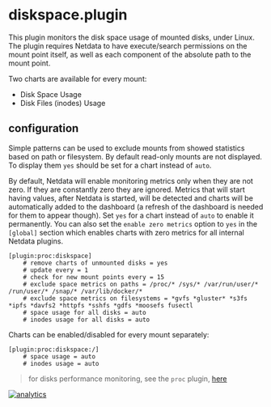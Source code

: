 # diskspace.plugin

This plugin monitors the disk space usage of mounted disks, under Linux. The plugin requires Netdata to have execute/search permissions on the mount point itself, as well as each component of the absolute path to the mount point.

Two charts are available for every mount:
 - Disk Space Usage
 - Disk Files (inodes) Usage

## configuration

Simple patterns can be used to exclude mounts from showed statistics based on path or filesystem. By default read-only mounts are not displayed. To display them `yes` should be set for a chart instead of `auto`.

By default, Netdata will enable monitoring metrics only when they are not zero. If they are constantly zero they are ignored. Metrics that will start having values, after Netdata is started, will be detected and charts will be automatically added to the dashboard (a refresh of the dashboard is needed for them to appear though). Set `yes` for a chart instead of `auto` to enable it permanently. You can also set the `enable zero metrics` option to `yes` in the `[global]` section which enables charts with zero metrics for all internal Netdata plugins.


```
[plugin:proc:diskspace]
    # remove charts of unmounted disks = yes
    # update every = 1
    # check for new mount points every = 15
    # exclude space metrics on paths = /proc/* /sys/* /var/run/user/* /run/user/* /snap/* /var/lib/docker/*
    # exclude space metrics on filesystems = *gvfs *gluster* *s3fs *ipfs *davfs2 *httpfs *sshfs *gdfs *moosefs fusectl
    # space usage for all disks = auto
    # inodes usage for all disks = auto
```

Charts can be enabled/disabled for every mount separately:

```
[plugin:proc:diskspace:/]
    # space usage = auto
    # inodes usage = auto
```

> for disks performance monitoring, see the `proc` plugin, [here](../proc.plugin/#monitoring-disks)


[![analytics](https://www.google-analytics.com/collect?v=1&aip=1&t=pageview&_s=1&ds=github&dr=https%3A%2F%2Fgithub.com%2Fnetdata%2Fnetdata&dl=https%3A%2F%2Fmy-netdata.io%2Fgithub%2Fcollectors%2Fdiskspace.plugin%2FREADME&_u=MAC~&cid=5792dfd7-8dc4-476b-af31-da2fdb9f93d2&tid=UA-64295674-3)]()
